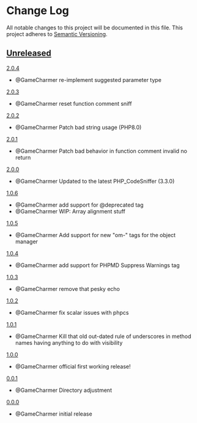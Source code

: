 
# Change Log
All notable changes to this project will be documented in this file.
This project adheres to [Semantic Versioning](http://semver.org/).


## [Unreleased](https://github.com/GameCharmer/CodeSnifferContrib)

 

[2.0.4](https://github.com/GameCharmer/CodeSnifferContrib/releases/tag/2.0.4)
 - @GameCharmer re-implement suggested parameter type



[2.0.3](https://github.com/GameCharmer/CodeSnifferContrib/releases/tag/2.0.3)
 - @GameCharmer reset function comment sniff



[2.0.2](https://github.com/GameCharmer/CodeSnifferContrib/releases/tag/2.0.2)
 - @GameCharmer Patch bad string usage (PHP8.0)



[2.0.1](https://github.com/GameCharmer/CodeSnifferContrib/releases/tag/2.0.1)
 - @GameCharmer Patch bad behavior in function comment invalid no return


[2.0.0](https://github.com/GameCharmer/CodeSnifferContrib/releases/tag/2.0.0)
 - @GameCharmer Updated to the latest PHP_CodeSniffer (3.3.0)
 
 
[1.0.6](https://github.com/GameCharmer/CodeSnifferContrib/releases/tag/1.0.6)
 - @GameCharmer add support for @deprecated tag
 - @GameCharmer WIP: Array alignment stuff


[1.0.5](https://github.com/GameCharmer/CodeSnifferContrib/releases/tag/1.0.5)
 - @GameCharmer Add support for new "om-" tags for the object manager


[1.0.4](https://github.com/GameCharmer/CodeSnifferContrib/releases/tag/1.0.4)
 - @GameCharmer add support for PHPMD Suppress Warnings tag 


[1.0.3](https://github.com/GameCharmer/CodeSnifferContrib/releases/tag/1.0.3)
 - @GameCharmer remove that pesky echo


[1.0.2](https://github.com/GameCharmer/CodeSnifferContrib/releases/tag/1.0.2)
 - @GameCharmer fix scalar issues with phpcs


[1.0.1](https://github.com/GameCharmer/CodeSnifferContrib/releases/tag/1.0.1)
 - @GameCharmer Kill that old out-dated rule of underscores in method names having anything to do with visibility


[1.0.0](https://github.com/GameCharmer/CodeSnifferContrib/releases/tag/1.0.0)
 - @GameCharmer official first working release!


[0.0.1](https://github.com/GameCharmer/CodeSnifferContrib/releases/tag/0.0.1)
 - @GameCharmer Directory adjustment

 
[0.0.0](https://github.com/GameCharmer/CodeSnifferContrib/releases/tag/0.0.0)
 - @GameCharmer initial release
